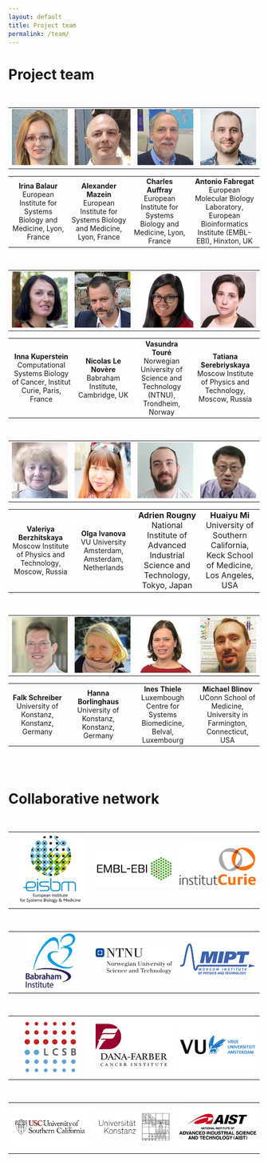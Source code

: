 ```yaml
---
layout: default
title: Project team
permalink: /team/
---
```


# Project team


<br />

<table>
    <tr>
      <td style="width: 200px;" align="center"><img src="/images/team/IrinaBalaur.jpg" width="130"/></td>
      <td style="width: 200px;" align="center"><img src="/images/team/AlexanderMazein.jpg" width="130"/></td>
      <td style="width: 200px;" align="center"><img src="/images/team/CharlesAuffray.jpg" width="130"/></td>
      <td style="width: 200px;" align="center"><img src="/images/team/AntonioFabregat.jpg" width="130"/></td>
    </tr>
</table>
<table>
    <tr>
        <td style="width: 200px;" align="center"><strong>Irina Balaur</strong><br />European Institute for Systems Biology and Medicine, Lyon, France</td>
        <td style="width: 200px;" align="center"><strong>Alexander Mazein</strong><br />European Institute for Systems Biology and Medicine, Lyon, France</td>
      <td style="width: 200px;" align="center"><strong>Charles Auffray</strong><br />European Institute for Systems Biology and Medicine, Lyon, France</td>
      <td style="width: 200px;" align="center"><strong>Antonio Fabregat</strong><br />European Molecular Biology Laboratory, European Bioinformatics Institute (EMBL-EBI), Hinxton, UK</td>
    </tr>
</table>

<br />

<table>
    <tr>
      <td style="width: 200px;" align="center"><img src="/images/team/InnaKuperstein.jpg" width="130"/></td>
      <td style="width: 200px;" align="center"><img src="/images/team/NicolasLeNovere.jpg" width="130"/></td>
      <td style="width: 200px;" align="center"><img src="/images/team/VasundraToure.jpg" width="130"/></td>
      <td style="width: 200px;" align="center"><img src="/images/team/TatianaSerebriiskaia.jpg" width="130"/></td>
    </tr>
</table>
<table>
    <tr>
      <td style="width: 200px;" align="center"><strong>Inna Kuperstein</strong><br />Computational Systems Biology of Cancer, Institut Curie, Paris, France</td>
      <td style="width: 200px;" align="center"><strong>Nicolas Le Novère</strong><br />Babraham Institute, Cambridge, UK</td>
      <td style="width: 200px;" align="center"><strong>Vasundra Touré</strong><br />Norwegian University of Science and Technology (NTNU), Trondheim, Norway</td>
      <td style="width: 220px;" align="center"><strong>Tatiana Serebriyskaya</strong><br />Moscow Institute of Physics and Technology, Moscow, Russia</td>
    </tr>
</table>

<br />

<table>
    <tr>
      <td style="width: 200px;" align="center"><img src="/images/team/ValeriyaBerzhitskaya.jpg" width="130"/></td>
      <td style="width: 200px;" align="center"><img src="/images/team/OlgaIvanova.jpg" width="130"/></td>
      <td style="width: 200px;" align="center"><img src="/images/team/AdrienRougny.jpg" width="130"/></td>
      <td style="width: 200px;" align="center"><img src="/images/team/HuaiyuMi.jpg" width="130"/></td>
    </tr>
</table>
<table>
    <tr>
      <td style="width: 200px;" align="center"><strong>Valeriya Berzhitskaya</strong><br />Moscow Institute of Physics and Technology, Moscow, Russia</td>
      <td style="width: 200px;" align="center"><strong>Olga Ivanova</strong><br />VU University Amsterdam, Amsterdam, Netherlands</td>
      <td style="width: 200px;" align="center"><font size="3"><strong>Adrien Rougny</strong><br />National Institute of Advanced Industrial Science and Technology, Tokyo, Japan</font></td>
      <td style="width: 200px;" align="center"><font size="3"><strong>Huaiyu Mi</strong><br />University of Southern California, Keck School of Medicine, Los Angeles, USA</font></td>
    </tr>
</table>

<br />

<table>
    <tr>
      <td style="width: 200px;" align="center"><img src="/images/team/FalkSchreiber.jpg" width="130"/></td>
      <td style="width: 200px;" align="center"><img src="/images/team/HannaBorlinghaus.jpg" width="130"/></td>
      <td style="width: 200px;" align="center"><img src="/images/team/InesThiele.jpg" width="130"/></td>
      <td style="width: 200px;" align="center"><img src="/images/team/MichaelBlinov.jpg" width="130"/></td>
    </tr>
</table>
<table>
    <tr>
      <td style="width: 200px;" align="center"><strong>Falk Schreiber</strong><br />University of Konstanz, Konstanz, Germany</td>
      <td style="width: 200px;" align="center"><strong>Hanna Borlinghaus</strong><br />University of Konstanz, Konstanz, Germany</td>
      <td style="width: 200px;" align="center"><strong>Ines Thiele</strong><br />Luxembough Centre for Systems Biomedicine, Belval, Luxembourg</td>
      <td style="width: 200px;" align="center"><strong>Michael Blinov</strong><br />UConn School of Medicine, University in Farmington, Connecticut, USA</td>
    </tr>
</table>

<br />

<!--<td style="width: 200px;" align="center"><strong>Bertrand De Meulder</strong><br />European Institute for Systems Biology and Medicine, Lyon, France</td>
<td style="width: 200px;" align="center"><strong>Augustin Luna</strong><br />Dana-Farber Cancer Institute, Harvard Medical School, Boston, USA</td>-->

<br />

# Collaborative network

<br />

<table>
    <tr>
      <td width="260" align="center"><img src="/images/logos/eisbm_logo.jpg" width="130"/></td>
      <td width="260" align="center"><img src="/images/logos/embl-ebi_logo.jpg" width="220"/></td>
      <td width="260" align="center"><img src="/images/logos/institut_curie_logo.jpg" width="160"/></td>
    </tr>
</table>

<!--<td width="320" align="center"><img src="/images/logos/lcsb_logo.jpg" width="140"/></td>-->

<br />

<table>
    <tr>
      <td style="width:260px;" align="center"><img src="/images/logos/babraham_logo.jpg" width="105"/></td>
      <td style="width:260px;" align="center"><img src="/images/logos/ntnu_logo.jpg" width="200"/></td>
      <td style="width:260px;" align="center"><img src="/images/logos/mipt_logo.jpg" width="190"/></td>
    </tr>
</table>

<br />

<table>
    <tr>
      <td style="width:260px;" align="center"><img src="/images/logos/lcsb_logo.jpg" width="120"/></td>
      <td style="width:260px;" align="center"><img src="/images/logos/dfci.jpg" width="170"/></td>
      <td style="width:260px;" align="center"><img src="/images/logos/vu_logo.jpg" width="220"/></td>
    </tr>
</table>

<br />

<table>
    <tr>
      <td style="width:260px;" align="center"><img src="/images/logos/usc_logo.jpg" width="240"/></td>
      <td style="width:260px;" align="center"><img src="/images/logos/konstanz_logo.jpg" width="220"/></td>
      <td style="width:260px;" align="center"><img src="/images/logos/aist_logo.jpg" width="180"/></td>
    </tr>
</table>

<br />

